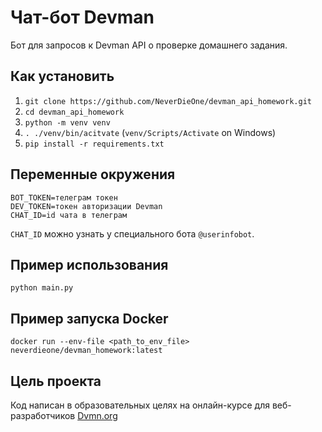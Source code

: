 # Чат-бот Devman

Бот для запросов к Devman API о проверке домашнего задания.

## Как установить

1. `git clone https://github.com/NeverDieOne/devman_api_homework.git`
2. `cd devman_api_homework`
3. `python -m venv venv`
4. `. ./venv/bin/acitvate` (`venv/Scripts/Activate` on Windows)
5. `pip install -r requirements.txt`

## Переменные окружения

```.env
BOT_TOKEN=телеграм токен
DEV_TOKEN=токен авторизации Devman
CHAT_ID=id чата в телеграм
```

`CHAT_ID` можно узнать у специального бота `@userinfobot`.

## Пример использования

`python main.py`

## Пример запуска Docker

`docker run --env-file <path_to_env_file> neverdieone/devman_homework:latest`

## Цель проекта

Код написан в образовательных целях на онлайн-курсе для веб-разработчиков [Dvmn.org](https://dvmn.org/modules/)